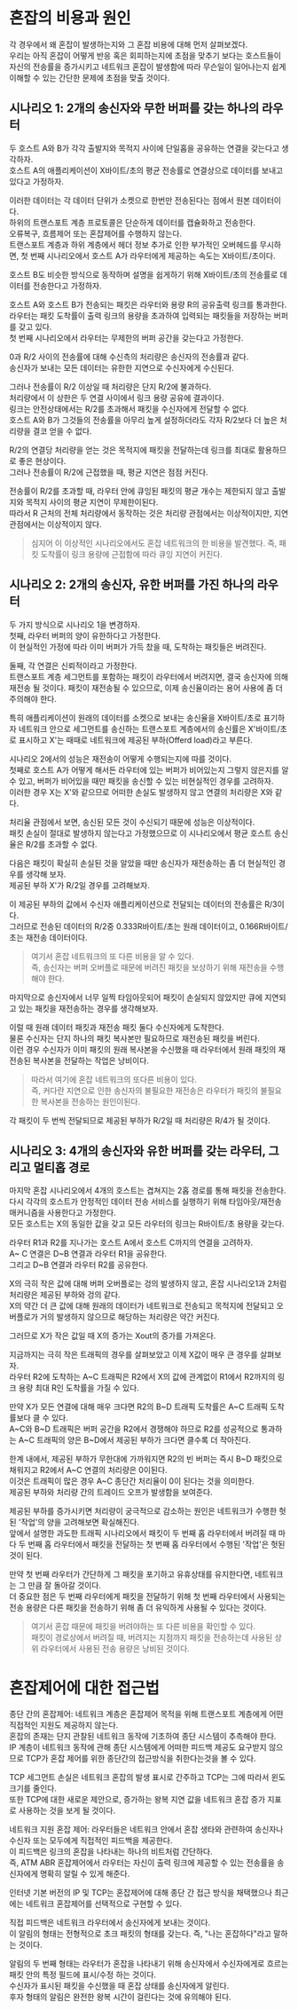 # 혼잡의 비용과 원인

각 경우에서 왜 혼잡이 발생하는지와 그 혼잡 비용에 대해 먼저 살펴보겠다.  
우리는 아직 혼잡이 어떻게 반응 혹은 회피하는지에 초점을 맞추기 보다는 호스트들이 자신의 전송률을 증가시키고 네트워크 혼잡이 발생함에 따라 무슨일이 일어나는지 쉽게 이해할 수 있는 간단한 문제에 초점을 맞출 것이다.  


## 시나리오 1: 2개의 송신자와 무한 버퍼를 갖는 하나의 라우터

두 호스트 A와 B가 각각 출발지와 목적지 사이에 단일홉을 공유하는 연결을 갖는다고 생각하자.  
호스트 A의 애플리케이션이 X바이트/초의 평균 전송률로 연결상으로 데이터를 보내고 있다고 가정하자.  

이러한 데이터는 각 데이터 단위가 소켓으로 한번만 전송된다는 점에서 원본 데이터이다.  
하위의 트랜스포트 계층 프로토콜은 단순하게 데이터를 캡슐화하고 전송한다.  
오류복구, 흐름제어 또는 혼잡제어를 수행하지 않는다.  
트랜스포트 계층과 하위 계층에서 헤더 정보 추가로 인한 부가적인 오버헤드를 무시하면, 첫 번째 시나리오에서 호스트 A가 라우터에게 제공하는 속도는 X바이트/초이다.  

호스트 B도 비슷한 방식으로 동작하며 설명을 쉽게하기 위해 X바이트/초의 전송률로 데이터를 전송한다고 가정하자.  

호스트 A와 호스트 B가 전송되는 패킷은 라우터와 용량 R의 공유출력 링크를 통과한다.  
라우터는 패킷 도착률이 출력 링크의 용량을 초과하여 입력되는 패킷들을 저장하는 버퍼를 갖고 있다.  
첫 번째 시나리오에서 라우터는 무제한의 버퍼 공간을 갖는다고 가정한다.  

0과 R/2 사이의 전송률에 대해 수신측의 처리량은 송신자의 전송률과 같다.  
송신자가 보내는 모든 데이터는 유한한 지연으로 수신자에게 수신된다.  

그러나 전송률이 R/2 이상일 때 처리량은 단지 R/2에 불과하다.  
처리량에서 이 상한은 두 연결 사이에서 링크 용량 공유에 결과이다.  
링크는 안전상태에서는 R/2를 초과해서 패킷을 수신자에게 전달할 수 없다.  
호스트 A와 B가 그것들의 전송률을 아무리 높게 설정하더라도 각자 R/2보다 더 높은 처리량을 결코 얻을 수 없다.  

R/2의 연결당 처리량을 얻는 것은 목적지에 패킷을 전달하는데 링크를 최대로 활용하므로 좋은 현상이다.  
그러나 전송률이 R/2에 근접했을 때, 평균 지연은 점점 커진다.  

전송률이 R/2를 초과할 때, 라우터 안에 큐잉된 패킷의 평균 개수는 제한되지 않고 출발지와 목적지 사이의 평균 지연이 무제한이된다.  
따라서 R 근처의 전체 처리량에서 동작하는 것은 처리량 관점에서는 이상적이지만, 지연 관점에서는 이상적이지 않다.  

> 심지어 이 이상적인 시나리오에서도 혼잡 네트워크의 한 비용을 발견했다. 즉, 패킷 도착률이 링크 용량에 근접함에 따라 큐잉 지연이 커진다.  


## 시나리오 2: 2개의 송신자, 유한 버퍼를 가진 하나의 라우터  

두 가지 방식으로 시나리오 1을 변경하자.  
첫째, 라우터 버퍼의 양이 유한하다고 가정한다.  
이 현실적인 가정에 따라 이미 버퍼가 가득 찼을 때, 도착하는 패킷들은 버려진다.  

둘째, 각 연결은 신뢰적이라고 가정한다.  
트랜스포트 계층 세그먼트를 포함하는 패킷이 라우터에서 버려지면, 결국 송신자에 의해 재전송 될 것이다. 패킷이 재전송될 수 있으므로, 이제 송신율이라는 용어 사용에 좀 더 주의해야 한다.  

특히 애플리케이션이 원래의 데이터를 소켓으로 보내는 송신율을 X바이트/초로 표기하자 네트워크 안으로 세그먼트를 송신하는 트랜스포트 계층에서의 송신률은 X'바이트/초로 표시하고 X'는 때때로 네트워크에 제공된 부하(Offerd load)라고 부른다.  

시나리오 2에서의 성능은 재전송이 어떻게 수행되는지에 따를 것이다.  
첫째로 호스트 A가 어떻게 해서든 라우터에 있는 버퍼가 비어있는지 그렇지 않은지를 알 수 있고, 버퍼가 비어있을 때만 패킷을 송신할 수 있는 비현실적인 경우를 고려하자.  
이러한 경우 X는 X'와 같으므로 어떠한 손실도 발생하지 않고 연결의 처리량은 X와 같다.  

처리율 관점에서 보면, 송신된 모든 것이 수신되기 때문에 성능은 이상적이다.  
패킷 손실이 절대로 발생하지 않는다고 가정했으므로 이 시나리오에서 평균 호스트 송신율은 R/2를 초과할 수 없다.  

다음은 패킷이 확실히 손실된 것을 알았을 때만 송신자가 재전송하는 좀 더 현실적인 경우를 생각해 보자.  
제공된 부하 X'가 R/2일 경우를 고려해보자.  

이 제공된 부하의 값에서 수신자 애플리케이션으로 전달되는 데이터의 전송률은 R/3이다.  
그러므로 전송된 데이터의 R/2중 0.333R바이트/초는 원래 데이터이고, 0.166R바이트/초는 재전송 데이터이다.  

> 여기서 혼잡 네트워크의 또 다른 비용을 알 수 있다.  
> 즉, 송신자는 버퍼 오버플로 때문에 버려진 패킷을 보상하기 위해 재전송을 수행해야 한다.  

마지막으로 송신자에서 너무 일찍 타임아웃되어 패킷이 손실되지 않았지만 큐에 지연되고 있는 패킷을 재전송하는 경우를 생각해보자.  

이럴 때 원래 데이터 패킷과 재전송 패킷 둘다 수신자에게 도착한다.  
물론 수신자는 단지 하나의 패킷 복사본만 필요하므로 재전송된 패킷을 버린다.  
이런 경우 수신자가 이미 패킷의 원래 복사본을 수신했을 때 라우터에서 원래 패킷의 재전송된 복사본을 전달하는 작업은 낭비이다.  

> 따라서 여기에 혼잡 네트워크의 또다른 비용이 있다.  
> 즉, 커다란 지연으로 인한 송신자의 불필요한 재전송은 라우터가 패킷의 불필요한 복사본을 전송하는 원인이된다.  

각 패킷이 두 번씩 전달되므로 제공된 부하가 R/2일 때 처리량은 R/4가 될 것이다.  

## 시나리오 3: 4개의 송신자와 유한 버퍼를 갖는 라우터, 그리고 멀티홉 경로

마지막 혼잡 시나리오에서 4개의 호스트는 겹쳐지는 2홉 경로를 통해 패킷을 전송한다.  
다시 각각의 호스트가 안정적인 데이터 전송 서비스를 실행하기 위해 타임아웃/재전송 매커니즘을 사용한다고 가정한다.  
모든 호스트는 X의 동일한 값을 갖고 모든 라우터의 링크는 R바이트/초 용량을 갖는다.  

라우터 R1과 R2를 지나가는 호스트 A에서 호스트 C까지의 연결을 고려하자.  
A~ C 연결은 D~B 연결과 라우터 R1을 공유한다.  
그리고 D~B 연결과 라우터 R2를 공유한다.  

X의 극히 작은 값에 대해 버퍼 오버플로는 겅의 발생하지 않고, 혼잡 시나리오1과 2처럼 처리량은 제공된 부하와 겅의 같다.  
X의 약간 더 큰 값에 대해 원래의 데이터가 네트워크로 전송되고 목적지에 전달되고 오버플로가 거의 발생하지 않으므로 해당하는 처리량은 약간 커진다.  

그러므로 X가 작은 값일 때 X의 증가는 Xout의 증가를 가져온다.  

지금까지는 극히 작은 트래픽의 경우를 살펴보았고 이제 X값이 매우 큰 경우를 살펴보자.  
라우터 R2에 도착하는 A~C 트래픽은 R2에서 X의 값에 관계없이 R1에서 R2까지의 링크 용량 최대 R인 도착률을 가질 수 있다.  

만약 X가 모든 연결에 대해 매우 크다면 R2의 B~D 트래픽 도착률은 A~C 트래픽 도착률보다 클 수 있다.  
A~C와 B~D 트래픽은 버퍼 공간을 R2에서 경쟁해야 하므로 R2를 성공적으로 통과하는 A~C 트래픽의 양은 B~D에서 제공된 부하가 크다면 클수록 더 작아진다.  

한계 내에서, 제공된 부하가 무한대에 가까워지면 R2의 빈 버퍼는 즉시 B~D 패킷으로 채워지고 R2에서 A~C 연결의 처리량은 0이된다.  
이것은 트래픽이 많은 경우 A~C 종단간 처리율이 0이 된다는 것을 의미한다.  
제공된 부하와 처리량 간의 트레이드 오프가 발생함을 보여준다.  

제공된 부하를 증가시키면 처리량이 궁극적으로 감소하는 원인은 네트워크가 수행한 헛된 '작업'의 양을 고려해보면 확실해진다.  
앞에서 설명한 과도한 트래픽 시나리오에서 패킷이 두 번째 홉 라우터에서 버려질 때 마다 두 번째 홉 라우터에서 패킷을 전달하는 첫 번째 홉 라우터에서 수행된 '작업'은 헛된 것이 된다.  

만약 첫 번째 라우터가 간단하게 그 패킷을 포기하고 유휴상태를 유지한다면, 네트워크는 그 만큼 잘 돌아갈 것이다.  
더 중요한 점은 두 번째 라우터에게 패킷을 전달하기 위해 첫 번째 라우터에서 사용되는 전송 용량은 다른 패킷을 전송하기 위해 좀 더 유익하게 사용될 수 있다는 것이다.  

> 여기서 혼잡 때문에 패킷을 버려야하는 또 다른 비용을 확인할 수 있다.  
> 패킷이 경로상에서 버려질 때, 버려지는 지점까지 패킷을 전송하는데 사용된 상위 라우터에서 사용된 전송 용량은 낭비된 것이다.  


# 혼잡제어에 대한 접근법

종단 간의 혼잡제어: 네트워크 계층은 혼잡제어 목적을 위해 트랜스포트 계층에게 어떤 직접적인 지원도 제공하지 않는다.  
혼잡의 존재는 단지 관찰된 네트워크 동작에 기초하여 종단 시스템이 추측해야 한다.  
IP 계층이 네트워크 동작에 관해 종단 시스템에게 어떠한 피드백 제공도 요구받지 않으므로 TCP가 혼잡 제어를 위한 종단간의 접근방식을 취한다는것을 볼 수 있다.  

TCP 세그먼트 손실은 네트워크 혼잡의 발생 표시로 간주하고 TCP는 그에 따라서 윈도 크기를 줄인다.  
또한 TCP에 대한 새로운 제안으로, 증가하는 왕복 지연 값을 네트워크 혼잡 증가 지표로 사용하는 것을 보게 될 것이다.  

네트워크 지원 혼잡 제어: 라우터들은 네트워크 안에서 혼잡 생타와 관련하여 송신자나 수신자 또는 모두에게 직접적인 피드백을 제공한다.  
이 피드백은 링크의 혼잡을 나타내는 하나의 비트처럼 간단하다.  
즉, ATM ABR 혼잡제어에서 라우터는 자신이 출력 링크에 제공할 수 있는 전송률을 송신자에게 명확히 알릴 수 있게 해준다.  

인터넷 기본 버전의 IP 및 TCP는 혼잡제어에 대해 종단 간 접근 방식을 채택했으나 최근에는 네트워크 혼잡제어를 선택적으로 구현할 수 있다.  

직접 피드백은 네트워크 라우터에서 송신자에게 보내는 것이다.  
이 알림의 형태는 전형적으로 초크 패킷의 형태를 갖는다. 즉, "나는 혼잡하다"라고 말하는 것이다.  

알림의 두 번째 형태는 라우터가 혼잡을 나타내기 위해 송신자에서 수신자에게로 흐르는 패킷 안의 특정 필드에 표시/수정 하는 것이다.  
수신자가 표시된 패킷을 수신했을 때 혼잡 상태를 송신자에게 알린다.  
후자 형태의 알림은 완전한 왕복 시간이 걸린다는 것에 유의해야 된다.  








